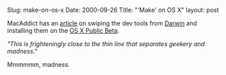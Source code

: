 Slug: make-on-os-x
Date: 2000-09-26
Title: "'Make' on OS X"
layout: post

MacAddict has an <a href="http://www.macaddict.com/content/news/2000/09/13/18709">article</a> on swiping the dev tools from <a href="http://www.publicsource.apple.com/projects/darwin/">Darwin</a> and installing them on the <a href="http://www.apple.com/macosx/">OS X Public Beta</a>.

<i>&quot;This is frighteningly close to the thin line that separates geekery and madness.&quot;</i>

Mmmmmm, madness.
